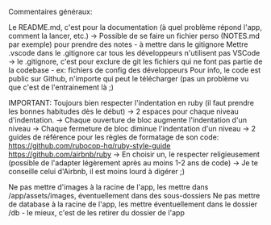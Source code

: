 Commentaires généraux:

Le README.md, c'est pour la documentation (à quel problème répond l'app, comment la lancer, etc.)
  -> Possible de se faire un fichier perso (NOTES.md par exemple) pour prendre des notes - à mettre dans le gitignore
Mettre .vscode dans le .gitignore car tous les développeurs n'utilisent pas VSCode
  -> le .gitignore, c'est pour exclure de git les fichiers qui ne font pas partie de la codebase - ex: fichiers de config des développeurs
Pour info, le code est public sur Github, n'importe qui peut le télécharger (pas un problème vu que c'est de l'entrainement là ;)

IMPORTANT: Toujours bien respecter l'indentation en ruby (il faut prendre les bonnes habitudes dès le début)
  -> 2 espaces pour chaque niveau d'indentation.
  -> Chaque ouverture de bloc augmente l'indentation d'un niveau
  -> Chaque fermeture de bloc diminue l'indentation d'un niveau
  -> 2 guides de référence pour les règles de formatage de son code:
    https://github.com/rubocop-hq/ruby-style-guide
    https://github.com/airbnb/ruby
  -> En choisir un, le respecter religieusement (possible de l'adapter légèrement après au moins 1-2 ans de code)
  -> Je te conseille celui d'Airbnb, il est moins lourd à digérer ;)

Ne pas mettre d'images à la racine de l'app, les mettre dans /app/assets/images, éventuellement dans des sous-dossiers
Ne pas mettre de database à la racine de l'app, les mettre éventuellement dans le dossier /db - le mieux, c'est de les retirer du dossier de l'app
